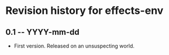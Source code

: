 # Revision history for effects-env

## 0.1 -- YYYY-mm-dd

* First version. Released on an unsuspecting world.
